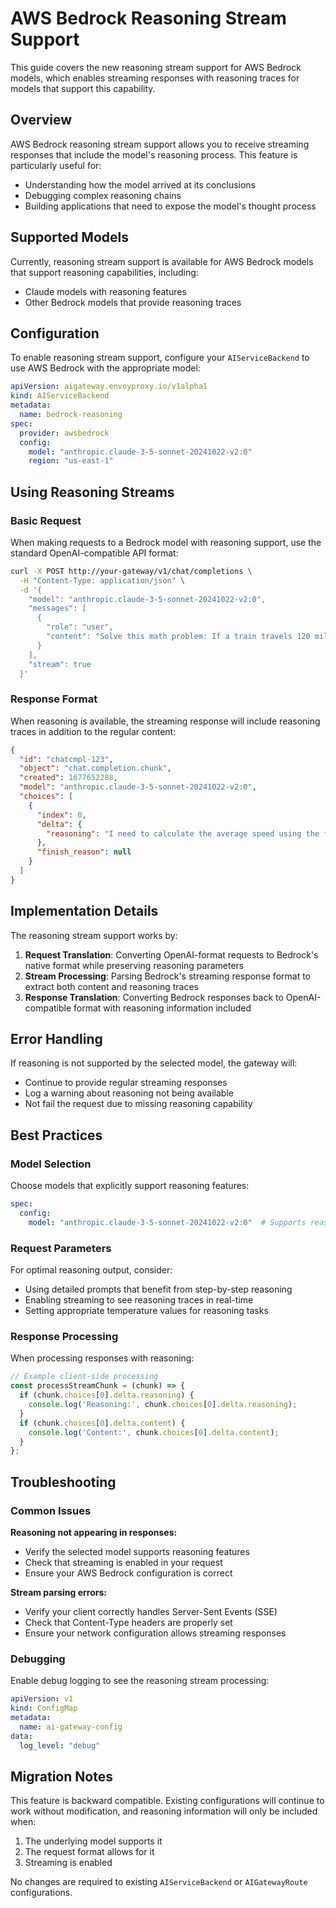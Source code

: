 # AWS Bedrock Reasoning Stream Support

This guide covers the new reasoning stream support for AWS Bedrock models, which enables streaming responses with reasoning traces for models that support this capability.

## Overview

AWS Bedrock reasoning stream support allows you to receive streaming responses that include the model's reasoning process. This feature is particularly useful for:

- Understanding how the model arrived at its conclusions
- Debugging complex reasoning chains
- Building applications that need to expose the model's thought process

## Supported Models

Currently, reasoning stream support is available for AWS Bedrock models that support reasoning capabilities, including:

- Claude models with reasoning features
- Other Bedrock models that provide reasoning traces

## Configuration

To enable reasoning stream support, configure your `AIServiceBackend` to use AWS Bedrock with the appropriate model:

```yaml
apiVersion: aigateway.envoyproxy.io/v1alpha1
kind: AIServiceBackend
metadata:
  name: bedrock-reasoning
spec:
  provider: awsbedrock
  config:
    model: "anthropic.claude-3-5-sonnet-20241022-v2:0"
    region: "us-east-1"
```

## Using Reasoning Streams

### Basic Request

When making requests to a Bedrock model with reasoning support, use the standard OpenAI-compatible API format:

```bash
curl -X POST http://your-gateway/v1/chat/completions \
  -H "Content-Type: application/json" \
  -d '{
    "model": "anthropic.claude-3-5-sonnet-20241022-v2:0",
    "messages": [
      {
        "role": "user",
        "content": "Solve this math problem: If a train travels 120 miles in 2 hours, what is its average speed?"
      }
    ],
    "stream": true
  }'
```

### Response Format

When reasoning is available, the streaming response will include reasoning traces in addition to the regular content:

```json
{
  "id": "chatcmpl-123",
  "object": "chat.completion.chunk",
  "created": 1677652288,
  "model": "anthropic.claude-3-5-sonnet-20241022-v2:0",
  "choices": [
    {
      "index": 0,
      "delta": {
        "reasoning": "I need to calculate the average speed using the formula: speed = distance / time. Given: distance = 120 miles, time = 2 hours."
      },
      "finish_reason": null
    }
  ]
}
```

## Implementation Details

The reasoning stream support works by:

1. **Request Translation**: Converting OpenAI-format requests to Bedrock's native format while preserving reasoning parameters
2. **Stream Processing**: Parsing Bedrock's streaming response format to extract both content and reasoning traces
3. **Response Translation**: Converting Bedrock responses back to OpenAI-compatible format with reasoning information included

## Error Handling

If reasoning is not supported by the selected model, the gateway will:

- Continue to provide regular streaming responses
- Log a warning about reasoning not being available
- Not fail the request due to missing reasoning capability

## Best Practices

### Model Selection

Choose models that explicitly support reasoning features:

```yaml
spec:
  config:
    model: "anthropic.claude-3-5-sonnet-20241022-v2:0"  # Supports reasoning
```

### Request Parameters

For optimal reasoning output, consider:

- Using detailed prompts that benefit from step-by-step reasoning
- Enabling streaming to see reasoning traces in real-time
- Setting appropriate temperature values for reasoning tasks

### Response Processing

When processing responses with reasoning:

```javascript
// Example client-side processing
const processStreamChunk = (chunk) => {
  if (chunk.choices[0].delta.reasoning) {
    console.log('Reasoning:', chunk.choices[0].delta.reasoning);
  }
  if (chunk.choices[0].delta.content) {
    console.log('Content:', chunk.choices[0].delta.content);
  }
};
```

## Troubleshooting

### Common Issues

**Reasoning not appearing in responses:**
- Verify the selected model supports reasoning features
- Check that streaming is enabled in your request
- Ensure your AWS Bedrock configuration is correct

**Stream parsing errors:**
- Verify your client correctly handles Server-Sent Events (SSE)
- Check that Content-Type headers are properly set
- Ensure your network configuration allows streaming responses

### Debugging

Enable debug logging to see the reasoning stream processing:

```yaml
apiVersion: v1
kind: ConfigMap
metadata:
  name: ai-gateway-config
data:
  log_level: "debug"
```

## Migration Notes

This feature is backward compatible. Existing configurations will continue to work without modification, and reasoning information will only be included when:

1. The underlying model supports it
2. The request format allows for it
3. Streaming is enabled

No changes are required to existing `AIServiceBackend` or `AIGatewayRoute` configurations.